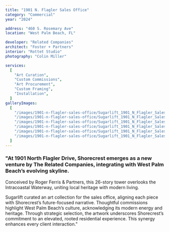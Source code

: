 ```yaml
---
title: "1901 N. Flagler Sales Office"
category: "Commercial"
year: "2024"

address: "460 S. Rosemary Ave"
location: "West Palm Beach, FL"

developer: "Related Companies"
architect: "Foster + Partners"
interior: "Rottet Studio"
photography: "Colin Miller"

services:
  [
    "Art Curation",
    "Custom Commissions",
    "Art Procurement",
    "Custom Framing",
    "Installation",
  ]
galleryImages:
  [
    "/images/1901-n-flagler-sales-office/Sugarlift_1901_N_Flagler_Sales_Office_1.jpg",
    "/images/1901-n-flagler-sales-office/Sugarlift_1901_N_Flagler_Sales_Office_6.jpg",
    "/images/1901-n-flagler-sales-office/Sugarlift_1901_N_Flagler_Sales_Office_8.jpg",
    "/images/1901-n-flagler-sales-office/Sugarlift_1901_N_Flagler_Sales_Office_5.jpg",
    "/images/1901-n-flagler-sales-office/Sugarlift_1901_N_Flagler_Sales_Office_3.jpg",
    "/images/1901-n-flagler-sales-office/Sugarlift_1901_N_Flagler_Sales_Office_10.jpg",
  ]
---
```


### "At 1901 North Flagler Drive, Shorecrest emerges as a new venture by The Related Companies, integrating with West Palm Beach’s evolving skyline.

Conceived by Roger Ferris & Partners, this 26-story tower overlooks the Intracoastal Waterway, uniting local heritage with modern living.

Sugarlift curated an art collection for the sales office, aligning each piece with Shorecrest’s future-focused narrative. Thoughtful commissions highlight West Palm Beach’s culture, acknowledging its modern energy and heritage. Through strategic selection, the artwork underscores Shorecrest’s commitment to an elevated, rooted residential experience. This synergy enhances every client interaction."
